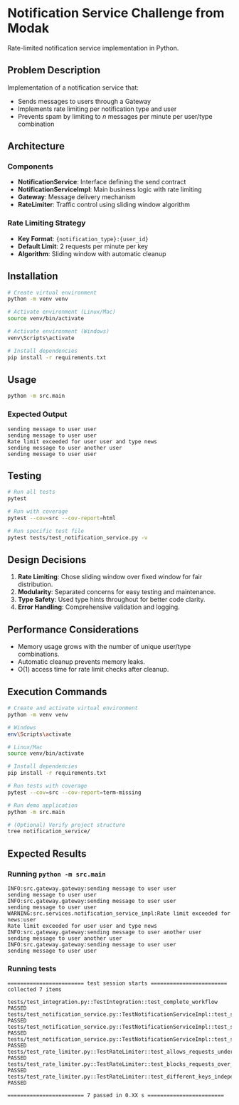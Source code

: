 # Notification Service Challenge from Modak

Rate-limited notification service implementation in Python.

## Problem Description

Implementation of a notification service that:

* Sends messages to users through a Gateway
* Implements rate limiting per notification type and user
* Prevents spam by limiting to *n* messages per minute per user/type combination

## Architecture

### Components

* **NotificationService**: Interface defining the send contract
* **NotificationServiceImpl**: Main business logic with rate limiting
* **Gateway**: Message delivery mechanism
* **RateLimiter**: Traffic control using sliding window algorithm

### Rate Limiting Strategy

* **Key Format**: `{notification_type}:{user_id}`
* **Default Limit**: 2 requests per minute per key
* **Algorithm**: Sliding window with automatic cleanup

## Installation

```bash
# Create virtual environment
python -m venv venv

# Activate environment (Linux/Mac)
source venv/bin/activate

# Activate environment (Windows)
venv\Scripts\activate

# Install dependencies
pip install -r requirements.txt
```

## Usage

```bash
python -m src.main
```

### Expected Output

```
sending message to user user
sending message to user user
Rate limit exceeded for user user and type news
sending message to user another user
sending message to user user
```

## Testing

```bash
# Run all tests
pytest

# Run with coverage
pytest --cov=src --cov-report=html

# Run specific test file
pytest tests/test_notification_service.py -v
```

## Design Decisions

1. **Rate Limiting**: Chose sliding window over fixed window for fair distribution.
2. **Modularity**: Separated concerns for easy testing and maintenance.
3. **Type Safety**: Used type hints throughout for better code clarity.
4. **Error Handling**: Comprehensive validation and logging.

## Performance Considerations

* Memory usage grows with the number of unique user/type combinations.
* Automatic cleanup prevents memory leaks.
* O(1) access time for rate limit checks after cleanup.

## Execution Commands

```bash
# Create and activate virtual environment
python -m venv venv

# Windows
env\Scripts\activate

# Linux/Mac
source venv/bin/activate

# Install dependencies
pip install -r requirements.txt

# Run tests with coverage
pytest --cov=src --cov-report=term-missing

# Run demo application
python -m src.main

# (Optional) Verify project structure
tree notification_service/
```

## Expected Results

### Running `python -m src.main`

```
INFO:src.gateway.gateway:sending message to user user
sending message to user user
INFO:src.gateway.gateway:sending message to user user
sending message to user user
WARNING:src.services.notification_service_impl:Rate limit exceeded for news:user
Rate limit exceeded for user user and type news
INFO:src.gateway.gateway:sending message to user another user
sending message to user another user
INFO:src.gateway.gateway:sending message to user user
sending message to user user
```

### Running tests

```
======================== test session starts ========================
collected 7 items

tests/test_integration.py::TestIntegration::test_complete_workflow PASSED
tests/test_notification_service.py::TestNotificationServiceImpl::test_send_valid_notification PASSED
tests/test_notification_service.py::TestNotificationServiceImpl::test_send_rate_limited_notification PASSED
tests/test_notification_service.py::TestNotificationServiceImpl::test_send_invalid_parameters PASSED
tests/test_rate_limiter.py::TestRateLimiter::test_allows_requests_under_limit PASSED
tests/test_rate_limiter.py::TestRateLimiter::test_blocks_requests_over_limit PASSED
tests/test_rate_limiter.py::TestRateLimiter::test_different_keys_independent_limits PASSED

======================== 7 passed in 0.XX s ========================
```

